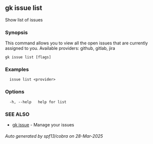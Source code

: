 ## gk issue list

Show list of issues

### Synopsis


  This command allows you to view all the open issues that are currently assigned to you. Available providers: github, gitlab, jira


```
gk issue list [flags]
```

### Examples

```
  issue list <provider>
```

### Options

```
  -h, --help   help for list
```

### SEE ALSO

* [gk issue](gk_issue.md)	 - Manage your issues

###### Auto generated by spf13/cobra on 28-Mar-2025
